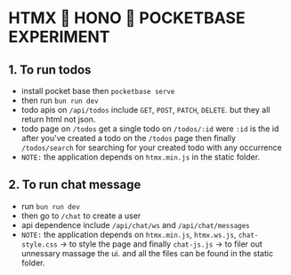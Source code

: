 # HTMX 🔳 HONO 🔳 POCKETBASE EXPERIMENT

## 1. To run todos

- install pocket base then `pocketbase serve`
- then run `bun run dev`
- todo apis on `/api/todos` include `GET`, `POST`, `PATCH`, `DELETE`. but they all return html not json.
- todo page on `/todos` get a single todo on `/todos/:id` were `:id` is the id after you've created a todo on the `/todos` page then finally `/todos/search` for searching for your created todo with any occurrence
- `NOTE:` the application depends on `htmx.min.js` in the static folder.

## 2. To run chat message

- run `bun run dev`
- then go to `/chat` to create a user
- api dependence include `/api/chat/ws` and `/api/chat/messages`
- `NOTE:` the application depends on `htmx.min.js`, `htmx.ws.js`, `chat-style.css` -> to style the page and finally `chat-js.js` -> to filer out unnessary massage the ui. and all the files can be found in the static folder.
